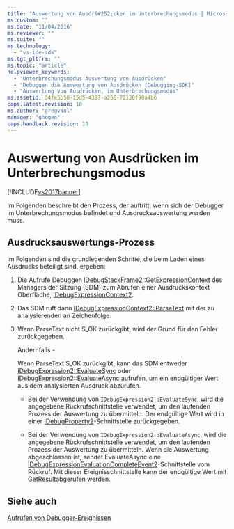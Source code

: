 ```yaml
---
title: "Auswertung von Ausdr&#252;cken im Unterbrechungsmodus | Microsoft Docs"
ms.custom: ""
ms.date: "11/04/2016"
ms.reviewer: ""
ms.suite: ""
ms.technology: 
  - "vs-ide-sdk"
ms.tgt_pltfrm: ""
ms.topic: "article"
helpviewer_keywords: 
  - "Unterbrechungsmodus Auswertung von Ausdrücken"
  - "Debuggen die Auswertung von Ausdrücken [Debugging-SDK]"
  - "Auswertung von Ausdrücken, im Unterbrechungsmodus"
ms.assetid: 34fe5b58-15d5-4387-a266-72120f90a4b6
caps.latest.revision: 10
ms.author: "gregvanl"
manager: "ghogen"
caps.handback.revision: 10
---
```

# Auswertung von Ausdr&#252;cken im Unterbrechungsmodus
[!INCLUDE[vs2017banner](../../code-quality/includes/vs2017banner.md)]

Im Folgenden beschreibt den Prozess, der auftritt, wenn sich der Debugger im Unterbrechungsmodus befindet und Ausdrucksauswertung werden muss.  
  
## Ausdrucksauswertungs\-Prozess  
 Im Folgenden sind die grundlegenden Schritte, die beim Laden eines Ausdrucks beteiligt sind, ergeben:  
  
1.  Die Aufrufe Debuggen [IDebugStackFrame2::GetExpressionContext](../../extensibility/debugger/reference/idebugstackframe2-getexpressioncontext.md) des Managers der Sitzung \(SDM\) zum Abrufen einer Ausdruckskontext Oberfläche, [IDebugExpressionContext2](../../extensibility/debugger/reference/idebugexpressioncontext2.md).  
  
2.  Das SDM ruft dann [IDebugExpressionContext2::ParseText](../../extensibility/debugger/reference/idebugexpressioncontext2-parsetext.md) mit der zu analysierenden an Zeichenfolge.  
  
3.  Wenn ParseText nicht S\_OK zurückgibt, wird der Grund für den Fehler zurückgegeben.  
  
     Andernfalls \-  
  
     Wenn ParseText S\_OK zurückgibt, kann das SDM entweder [IDebugExpression2::EvaluateSync](../../extensibility/debugger/reference/idebugexpression2-evaluatesync.md) oder [IDebugExpression2::EvaluateAsync](../../extensibility/debugger/reference/idebugexpression2-evaluateasync.md) aufrufen, um ein endgültiger Wert aus dem analysierten Ausdruck abzurufen.  
  
    -   Bei der Verwendung von `IDebugExpression2::EvaluateSync`, wird die angegebene Rückrufschnittstelle verwendet, um den laufenden Prozess der Auswertung zu übermitteln.  Der endgültige Wert wird in einer [IDebugProperty2](../../extensibility/debugger/reference/idebugproperty2.md)\-Schnittstelle zurückgegeben.  
  
    -   Bei der Verwendung von `IDebugExpression2::EvaluateAsync`, wird die angegebene Rückrufschnittstelle verwendet, um den laufenden Prozess der Auswertung zu übermitteln.  Wenn die Auswertung abgeschlossen ist, sendet EvaluateAsync eine [IDebugExpressionEvaluationCompleteEvent2](../../extensibility/debugger/reference/idebugexpressionevaluationcompleteevent2.md)\-Schnittstelle vom Rückruf.  Mit dieser Ereignisschnittstelle kann der endgültige Wert mit [GetResult](../../extensibility/debugger/reference/idebugexpressionevaluationcompleteevent2-getresult.md)abgerufen werden.  
  
## Siehe auch  
 [Aufrufen von Debugger\-Ereignissen](../../extensibility/debugger/calling-debugger-events.md)